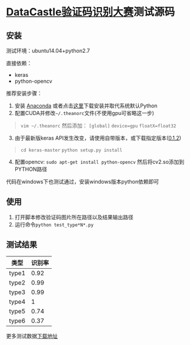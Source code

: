 # [DataCastle验证码识别大赛](http://www.pkbigdata.com/common/competition/104.html)测试源码

## 安装
测试环境：ubuntu14.04+python2.7

直接依赖：

+ keras
+ python-opencv

推荐安装步骤：

1. 安装 [Anaconda](https://www.continuum.io/downloads#_unix) 或者点击[这里](http://pan.baidu.com/s/1eQsHswM)下载安装并取代系统默认Python
2. 配置CUDA并修改`~/.theanorc`文件(不使用gpu可省略这一步)
> `vim ~/.theanorc`
> 然后添加：
>  `[global]`
    `device=gpu`
    `floatX=float32`

3. 由于最新版keras API发生改变，请使用自带版本，或下载指定版本([0.1.2](https://github.com/fchollet/keras/archive/0.1.2.tar.gz))
> `cd keras-master`
> `python setup.py install`
4. 配置opencv: `sudo apt-get install python-opencv` 然后将cv2.so添加到PYTHON路径

代码在windows下也测试通过，安装windows版本python依赖即可

## 使用
1. 打开脚本修改验证码图片所在路径以及结果输出路径
2. 运行命令`python test_type*N*.py`

## 测试结果
| 类型 | 识别率 |
|------|----|
|type1 |0.92|
|type2 |0.99|
|type3 |0.99|
|type4 |1   |
|type5 |0.74|
|type6 |0.37|
更多测试数据[下载地址](http://pan.baidu.com/s/1hqk6rxa)
